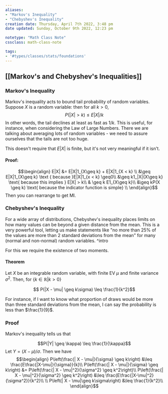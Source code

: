 ```yaml
---
aliases: 
- "Markov's Inequality"
- "Chebyshev's Inequality"
creation date: Thursday, April 7th 2022, 3:48 pm
date updated: Sunday, October 9th 2022, 12:23 pm

notetype: "Math Class Note"
cssclass: math-class-note

tags: 
- '#types/classes/stats/foundations'
---
```


## [[Markov's and Chebyshev's Inequalities]]

### Markov's Inequality

Markov's inequality acts to bound tail probability of random variables. Suppose $X$ is a random variable: then for all $k > 0$, 
$$P(|X|>k) \leq E|X|/k$$ In other words, the tail declines at least as fast as $1/k$. This is useful, for instance, when considering the Law of Large Numbers. There we are talking about averaging lots of random variables - we need to assure ourselves that the tails are not too huge. 

This doesn't require that $E|X|$ is finite, but it's not very meaningful if it isn't.

#### Proof:
$$\begin{align}
E|X| &= E|X|1_{X\geq k} + E|X|1_{X < k} \\
&\geq E|X|1_{X\geq k} \text { because }E|X|1_{x < k} \geq0\\
&\geq k1_|X|{X\geq k} \text{ because this implies } E|X| > k\\
& \geq k E1_{X\geq k}\\
&\geq kP(X \geq k) \text{ because the indicator function is simple} \\
\end{align}$$
Then you can rearrange to get MI.

### Chebyshev's Inequality

For a wide array of distributions, Chebyshev's inequality places limits on how many values can be beyond a given distance from the mean. This is a very powerful tool, letting us make statements like "no more than 25% of the values are more than 2 standard deviations from the mean" for many (normal and non-normal) random variables. ^intro

For this we require the existence of two moments.

#### Theorem

Let $X$ be an integrable random variable, with finite EV $\mu$ and finite variance $\sigma^2$. Then, for $\{k \in \mathbb{R} | k > 0\}$ 

$$ P(|X - \mu| \geq k\sigma) \leq \frac{1}{k^2}$$

For instance, if I want to know what proportion of draws would be more than three standard deviations from the mean, I can say the probability is less than $\frac{1}{9}$.

### Proof

Markov's inequality tells us that 

$$P(|Y| \geq \kappa) \leq \frac{1}{\kappa}$$
Let $Y = (X - \mu)/\sigma$. Then we have 
$$\begin{align}
P\left(\frac{| X - \mu|}{\sigma} \geq k\right) &\leq \frac{E\frac{|X-\mu|}{\sigma}}{k}\\
P\left(\frac{| X - \mu|}{\sigma} \geq k\right) &= P\left(\frac{| X - \mu|^2}{\sigma^2} \geq k^2\right)\\
P\left(\frac{| X - \mu|^2}{\sigma^2} \geq k^2\right) &\leq \frac{E\frac{|X-\mu|^2}{\sigma^2}}{k^2}\\
\\
P\left(| X - \mu|\geq k\sigma\right) &\leq \frac{1}{k^2}\\
\end{align}$$
